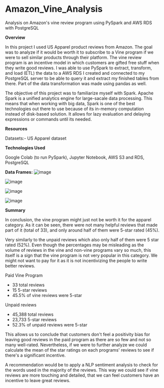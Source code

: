 # Amazon_Vine_Analysis

Analysis on Amazon's vine review program using PySpark and AWS RDS with PostgreSQL

**Overview**

In this project I used US Apparel product reviews from Amazon. The goal was to analyze if it would be worth it to subscribe to a Vine program if we were to sell similar products through their platform. The vine review program is an incentive model in which customers are gifted free stuff when they write good reviews. I was able to use PySpark to extract, transform, and load (ETL) the data to a AWS RDS I created and connected to my PostgreSQL server to be able to query it and extract my finished tables from there. Part of the data transformation was made using pandas as well.

The objective of this project was to familiarize myself with Spark. Apache Spark is a unified analytics engine for large-sacale data processing. This means that when working with big data, Spark is one of the best technologies out there to use because of its in-memory computation instead of disk-based solution. It allows for lazy evaluation and delaying expressions or commands until its needed.

**Resources**

  Datasets:- US Apparel dataset

**Technologies Used**

  Google Colab (to run PySpark),
  Jupyter Notebook,
  AWS S3 and RDS,
  PostgreSQL
  
 **Data Frames:**
  ![image](https://user-images.githubusercontent.com/96051648/163248492-acd64cf5-60e0-4002-8e9a-74cfcebf2409.png)
  
  ![image](https://user-images.githubusercontent.com/96051648/163248625-d1a1e178-3734-4c16-b168-98c6b78a01f6.png)

  ![image](https://user-images.githubusercontent.com/96051648/163248705-84ef7af2-ad6a-4ff5-b577-23b629030a3f.png)

  ![image](https://user-images.githubusercontent.com/96051648/163248802-4ba4e281-1a52-4271-844f-cec6bdfa3893.png)


**Summary**

In conclusion, the vine program might just not be worth it for the apparel category. As it can be seen, there were not many helpful reviews that made part of it (total of 33), and only around half of them were 5-star rated (45%). 

Very similarly to the unpaid reviews which also only half of them were 5 star rated (52%). Even though the percentages may be misleading as the volume of reviews in the vine and non-vine programs vary so much, this itself is a sign that the vine program is not very popular in this category. We might not want to pay for it as it is not incentivizing the people to write better reviews.

Paid Vine Program

- 33 total reviews
- 15 5-star reviews
- 45.5% of vine reviews were 5-star

Unpaid reviews

- 45,388 total reviews
- 23,733 5-star reviews
- 52.3% of unpaid reviews were 5-star

This allows us to conclude that customers don't feel a positivity bias for leaving good reviews in the paid program as there are so few and not so many well-rated. Nevertheless, if we were to further analyze we could calculate the mean of the star ratings on each programs' reviews to see if there's a significant incentive.

A recommendation would be to apply a NLP sentiment analysis to check for the words used in the majority of the reviews. This way we could see if vine reviews are more touching and detailed, that we can feel customers have an incentive to leave great reviews.
